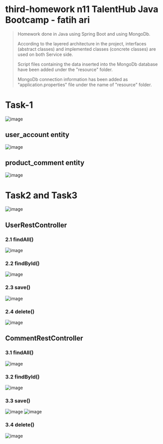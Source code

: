 # third-homework n11 TalentHub Java Bootcamp - fatih ari

> Homework done in Java using Spring Boot and using MongoDb.
>
> According to the layered architecture in the project, interfaces (abstract classes) and implemented classes (concrete classes) are used on both Service side.
>
> Script files containing the data inserted into the MongoDb database have been added under the "resource" folder.
>
> MongoDb connection information has been added as "application.properties" file under the name of "resource" folder.
>

# Task-1
![image](https://user-images.githubusercontent.com/57245919/147597105-237109ef-15be-4308-acb9-fa164cf879a5.png)

## user_account entity
![image](https://user-images.githubusercontent.com/57245919/147597165-2995d5f7-1a65-4229-af0a-ab30710718e8.png)
## product_comment entity
![image](https://user-images.githubusercontent.com/57245919/147597795-f8cbbec4-33a0-4c8d-934b-7f5add91eb9c.png)


# Task2 and Task3
![image](https://user-images.githubusercontent.com/57245919/147597880-55003cb3-3c6e-491d-bcec-2db535fdb055.png)

##  UserRestController
### 2.1 findAll()
![image](https://user-images.githubusercontent.com/57245919/147598166-b1059f59-368a-4c6b-bb9a-7bc4a745333c.png)
### 2.2 findById()
![image](https://user-images.githubusercontent.com/57245919/147598233-b5bc5135-a479-4251-aab7-d6198ab2b48b.png)
### 2.3 save()
![image](https://user-images.githubusercontent.com/57245919/147598466-92d52450-09d9-4f1b-9d6d-4170a827d84d.png)
### 2.4 delete()
![image](https://user-images.githubusercontent.com/57245919/147598497-64e1bceb-0cf3-431c-9112-968ac7f76bfd.png)

## CommentRestController
### 3.1 findAll()
![image](https://user-images.githubusercontent.com/57245919/147598612-c8784100-3a03-411d-9a3e-b1678bc58e16.png)
### 3.2 findById()
![image](https://user-images.githubusercontent.com/57245919/147598650-e8a08a02-8cd3-4b44-a575-34a159ba9169.png)
### 3.3 save()
![image](https://user-images.githubusercontent.com/57245919/147598785-1de23928-c5d5-48c8-939b-8d7b6c18a9cf.png)
![image](https://user-images.githubusercontent.com/57245919/147598829-a6c5df8d-7c3e-41b4-a0c0-30990bbc16a9.png)
### 3.4 delete()
![image](https://user-images.githubusercontent.com/57245919/147598908-568d58f3-d22d-4dec-98b3-7651e0cb3167.png)
